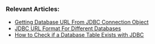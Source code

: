### Relevant Articles:

- [Getting Database URL From JDBC Connection Object](https://www.baeldung.com/jdbc-get-url-from-connection)
- [JDBC URL Format For Different Databases](https://www.baeldung.com/java-jdbc-url-format)
- [How to Check if a Database Table Exists with JDBC](https://www.baeldung.com/jdbc-check-table-exists)
